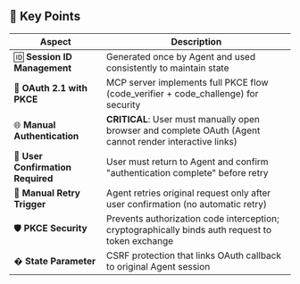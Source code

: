 ## 🔑 Key Points

| Aspect | Description |
|--------|-------------|
| 🆔 **Session ID Management** | Generated once by Agent and used consistently to maintain state |
| 🔐 **OAuth 2.1 with PKCE** | MCP server implements full PKCE flow (code_verifier + code_challenge) for security |
| 🌐 **Manual Authentication** | **CRITICAL**: User must manually open browser and complete OAuth (Agent cannot render interactive links) |
| 💬 **User Confirmation Required** | User must return to Agent and confirm "authentication complete" before retry |
| 🔄 **Manual Retry Trigger** | Agent retries original request only after user confirmation (no automatic retry) |
| 🛡️ **PKCE Security** | Prevents authorization code interception; cryptographically binds auth request to token exchange |
| � **State Parameter** | CSRF protection that links OAuth callback to original Agent session |

